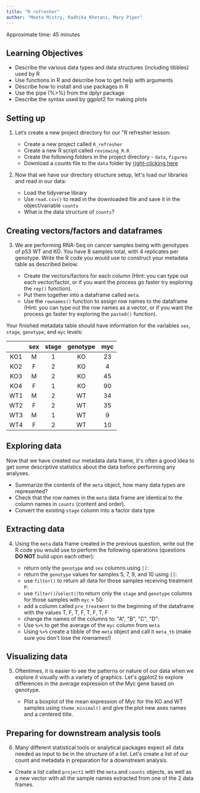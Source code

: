 ```yaml
---
title: "R refresher"
author: "Meeta Mistry, Radhika Khetani, Mary Piper"
---
```


Approximate time: 45 minutes

## Learning Objectives

* Describe the various data types and data structures (including tibbles) used by R
* Use functions in R and describe how to get help with arguments
* Describe how to install and use packages in R
* Use the pipe (%>%) from the dplyr package
* Describe the syntax used by ggplot2 for making plots

## Setting up

1. Let’s create a new project directory for our "R refresher lesson:
  
    - Create a new project called `R_refresher`
    - Create a new R script called `reviewing_R.R`
    - Create the following folders in the project directory - `data`, `figures`
    - Download a counts file to the `data` folder by [right-clicking here](https://github.com/hbctraining/DGE_workshop_salmon/blob/master/data/raw_counts_mouseKO.csv?raw=true)

2. Now that we have our directory structure setup, let's load our libraries and read in our data:

    - Load the tidyverse library
    - Use `read.csv()` to read in the downloaded file and save it in the object/variable `counts`
    - What is the data structure of `counts`?

## Creating vectors/factors and dataframes

3. We are performing RNA-Seq on cancer samples being with genotypes of p53 WT and KO. You have 8 samples total, with 4 replicates per genotype. Write the R code you would use to construct your metadata table as described below.  

     - Create the vectors/factors for each column (Hint: you can type out each vector/factor, or if you want the process go faster try exploring the `rep()` function).
     - Put them together into a dataframe called `meta`.
     - Use the `rownames()` function to assign row names to the dataframe (Hint: you can type out the row names as a vector, or if you want the process go faster try exploring the `paste0()` function).
     
  Your finished metadata table should have information for the variables `sex`, `stage`, `genotype`, and `myc` levels: 

  | |sex	| stage	| genotype	| myc |
  |:--:|:--: | :--:	| :------:	| :--: |
  |KO1 |	M	|1	|KO	|23|
  |KO2|	F	|2	|KO	|4|
  |KO3	|M	|2	|KO	|45|
  |KO4	|F	|1	|KO	|90|
  |WT1|	M	|2	|WT	|34|
  |WT2|	F|	2|	WT|	35|
  |WT3|	M|	1|	WT|	9|
  |WT4|	F|	2|	WT|	10|
  
## Exploring data

Now that we have created our metadata data frame, it's often a good idea to get some descriptive statistics about the data before performing any analyses. 

  - Summarize the contents of the `meta` object, how many data types are represented?
  - Check that the row names in the `meta` data frame are identical to the column names in `counts` (content and order).
  - Convert the existing `stage` column into a factor data type

## Extracting data

4. Using the `meta` data frame created in the previous question, write out the R code you would use to perform the following operations (questions **DO NOT** build upon each other):

     - return only the `genotype` and `sex` columns using `[]`:
     - return the `genotype` values for samples 5, 7, 9, and 10 using `[]`:
     - use `filter()` to return all data for those samples receiving treatment `P`:
     - use `filter()`/`select()`to return only the `stage` and `genotype` columns for those samples with `myc` > 50:
     - add a column called `pre_treatment` to the beginning of the dataframe with the values T, F, T, F, T, F, T, F 
     - change the names of the columns to: "A", "B", "C", "D":
     - Use `%>%` to get the average of the `myc` column from `meta`
     - Using `%>%` create a tibble of the `meta` object and call it `meta_tb` (make sure you don't lose the rownames!)
     
## Visualizing data

5. Oftentimes, it is easier to see the patterns or nature of our data when we explore it visually with a variety of graphics. Let's ggplot2 to explore differences in the average expression of the Myc gene based on genotype.

     - Plot a boxplot of the mean expression of Myc for the KO and WT samples using `theme_minimal()` and give the plot new axes names and a centered title.

## Preparing for downstream analysis tools

6. Many different statistical tools or analytical packages expect all data needed as input to be in the structure of a list. Let's create a list of our count and metadata in preparation for a downstream analysis.

  - Create a list called `project1` with the `meta` and `counts` objects, as well as a new vector with all the sample names extracted from one of the 2 data frames.


